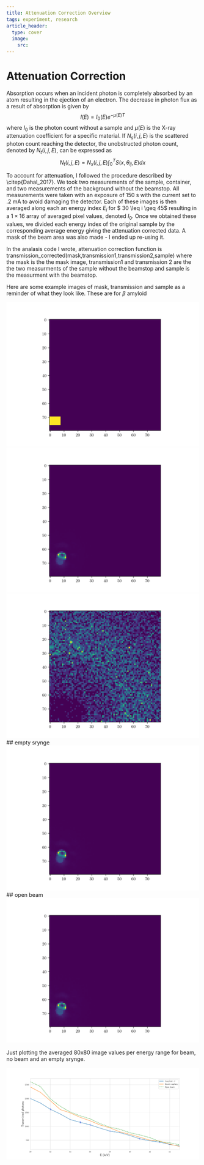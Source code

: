 ```yaml
---
title: Attenuation Correction Overview
tags: experiment, research 
article_header:
  type: cover
  image:
    src: 
---
```


# Attenuation Correction

Absorption occurs when an incident photon is  completely absorbed by an atom resulting in the ejection of an electron. The decrease in photon flux as a result of absorption is given by $$I(E)=I_0(E)e^{-\mu(E)T}$$ where $I_0$  is the photon count without a sample and $\mu(E)$ is the X-ray attenuation coefficient for a specific material. If $N_s(i,j,E)$ is the scattered photon count reaching the detector,  the unobstructed photon count, denoted by $N_t(i,j,E)$, can be expressed as
 $$N_t(i,j,E)=N_s(i,j,E)\int_0^{T} S(x,\theta _{ij},E)dx$$

To account for attenuation, I followed the procedure described by \citep{Dahal_2017}. We took two measurements of the sample, container, and two measurements of the background without the beamstop. All measurements were taken with an exposure of 150 s with the current set to .2 mA to avoid damaging the detector.  Each of these images is then averaged along each an energy index $E_i$ for $ 30 \leq i \geq 45$ resulting in a $1\times16$ array of averaged pixel values, denoted $I_0$. Once we obtained these values, we divided each energy index of the original sample by the corresponding average energy giving the attenuation corrected data. A mask of the beam area was also made - I ended up re-using it. 

In the analasis code I wrote, attenuation correction function is transmission_corrected(mask,transmission1,transmission2,sample) where the mask is the the mask image, transmission1 and transmission 2 are the the two measurments of the sample without the beamstop and sample is the measurment with the beamstop. 

Here are some example images of mask, transmission and sample as a reminder of what they look like. These are for $\beta$ amyloid 


<img src="/files/mask.png">
<img src="/files/nobeamstop_asyn.png">
<img src="/files/ab_prof.png">
## empty srynge
<img src="/files/emptysrynge.png">
## open beam 
<img src="/files/openbeam.png">


Just plotting the averaged 80x80 image values per energy range for beam, no beam and an empty srynge. 


<img src="/files/amyloidtransmission (1).png">






